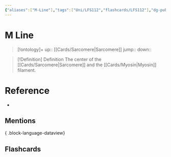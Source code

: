 ```yaml
---
{"aliases":["M-Line"],"tags":["Uni/LFS112","flashcards/LFS112"],"dg-publish":true,"permalink":"/cards/m-line/","dgPassFrontmatter":true}
---
```


# M Line

> [!ontology]+
> up:: [[Cards/Sarcomere\|Sarcomere]]
> jump:: 
> down:: 

> [!Definition] Definition
> The center of the [[Cards/Sarcomere\|Sarcomere]] and the [[Cards/Myosin\|Myosin]] filament.

# Reference
- 

## Mentions

{ .block-language-dataview}

## Flashcards
